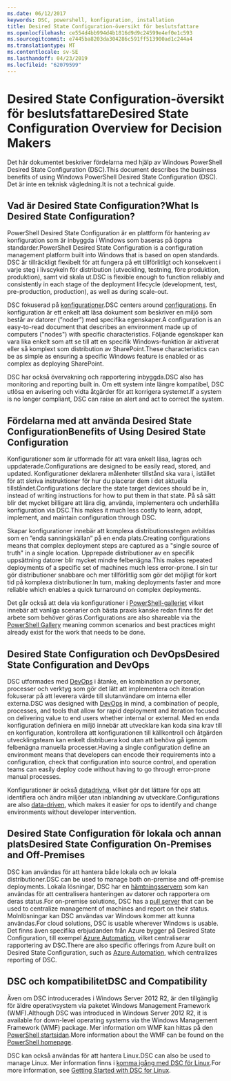 ```yaml
---
ms.date: 06/12/2017
keywords: DSC, powershell, konfiguration, installation
title: Desired State Configuration-översikt för beslutsfattare
ms.openlocfilehash: ce554d4bb994d4b1816d9d9c24599e4ef0e1c593
ms.sourcegitcommit: e7445ba8203da304286c591ff513900ad1c244a4
ms.translationtype: MT
ms.contentlocale: sv-SE
ms.lasthandoff: 04/23/2019
ms.locfileid: "62079599"
---
```

# <a name="desired-state-configuration-overview-for-decision-makers"></a><span data-ttu-id="35179-103">Desired State Configuration-översikt för beslutsfattare</span><span class="sxs-lookup"><span data-stu-id="35179-103">Desired State Configuration Overview for Decision Makers</span></span>

<span data-ttu-id="35179-104">Det här dokumentet beskriver fördelarna med hjälp av Windows PowerShell Desired State Configuration (DSC).</span><span class="sxs-lookup"><span data-stu-id="35179-104">This document describes the business benefits of using Windows PowerShell Desired State Configuration (DSC).</span></span> <span data-ttu-id="35179-105">Det är inte en teknisk vägledning.</span><span class="sxs-lookup"><span data-stu-id="35179-105">It is not a technical guide.</span></span>

## <a name="what-is-desired-state-configuration"></a><span data-ttu-id="35179-106">Vad är Desired State Configuration?</span><span class="sxs-lookup"><span data-stu-id="35179-106">What Is Desired State Configuration?</span></span>

<span data-ttu-id="35179-107">PowerShell Desired State Configuration är en plattform för hantering av konfiguration som är inbyggda i Windows som baseras på öppna standarder.</span><span class="sxs-lookup"><span data-stu-id="35179-107">PowerShell Desired State Configuration is a configuration management platform built into Windows that is based on open standards.</span></span> <span data-ttu-id="35179-108">DSC är tillräckligt flexibelt för att fungera på ett tillförlitligt och konsekvent i varje steg i livscykeln för distribution (utveckling, testning, före produktion, produktion), samt vid skala ut.</span><span class="sxs-lookup"><span data-stu-id="35179-108">DSC is flexible enough to function reliably and consistently in each stage of the deployment lifecycle (development, test, pre-production, production), as well as during scale-out.</span></span>

<span data-ttu-id="35179-109">DSC fokuserad på [konfigurationer](../configurations/configurations.md).</span><span class="sxs-lookup"><span data-stu-id="35179-109">DSC centers around [configurations](../configurations/configurations.md).</span></span>
<span data-ttu-id="35179-110">En konfiguration är ett enkelt att läsa dokument som beskriver en miljö som består av datorer (”noder”) med specifika egenskaper.</span><span class="sxs-lookup"><span data-stu-id="35179-110">A configuration is an easy-to-read document that describes an environment made up of computers ("nodes") with specific characteristics.</span></span>
<span data-ttu-id="35179-111">Följande egenskaper kan vara lika enkelt som att se till att en specifik Windows-funktion är aktiverat eller så komplext som distribution av SharePoint.</span><span class="sxs-lookup"><span data-stu-id="35179-111">These characteristics can be as simple as ensuring a specific Windows feature is enabled or as complex as deploying SharePoint.</span></span>

<span data-ttu-id="35179-112">DSC har också övervakning och rapportering inbyggda.</span><span class="sxs-lookup"><span data-stu-id="35179-112">DSC also has monitoring and reporting built in.</span></span>
<span data-ttu-id="35179-113">Om ett system inte längre kompatibel, DSC utlösa en avisering och vidta åtgärder för att korrigera systemet.</span><span class="sxs-lookup"><span data-stu-id="35179-113">If a system is no longer compliant, DSC can raise an alert and act to correct the system.</span></span>

## <a name="benefits-of-using-desired-state-configuration"></a><span data-ttu-id="35179-114">Fördelarna med att använda Desired State Configuration</span><span class="sxs-lookup"><span data-stu-id="35179-114">Benefits of Using Desired State Configuration</span></span>

<span data-ttu-id="35179-115">Konfigurationer som är utformade för att vara enkelt läsa, lagras och uppdaterade.</span><span class="sxs-lookup"><span data-stu-id="35179-115">Configurations are designed to be easily read, stored, and updated.</span></span>
<span data-ttu-id="35179-116">Konfigurationer deklarera målenheter tillstånd ska vara i, istället för att skriva instruktioner för hur du placerar dem i det aktuella tillståndet.</span><span class="sxs-lookup"><span data-stu-id="35179-116">Configurations declare the state target devices should be in, instead of writing instructions for how to put them in that state.</span></span>
<span data-ttu-id="35179-117">På så sätt blir det mycket billigare att lära dig, använda, implementera och underhålla konfiguration via DSC.</span><span class="sxs-lookup"><span data-stu-id="35179-117">This makes it much less costly to learn, adopt, implement, and maintain configuration through DSC.</span></span>

<span data-ttu-id="35179-118">Skapar konfigurationer innebär att komplexa distributionsstegen avbildas som en ”enda sanningskällan” på en enda plats.</span><span class="sxs-lookup"><span data-stu-id="35179-118">Creating configurations means that complex deployment steps are captured as a "single source of truth" in a single location.</span></span>
<span data-ttu-id="35179-119">Upprepade distributioner av en specifik uppsättning datorer blir mycket mindre felbenägna.</span><span class="sxs-lookup"><span data-stu-id="35179-119">This makes repeated deployments of a specific set of machines much less error-prone.</span></span>
<span data-ttu-id="35179-120">I sin tur gör distributioner snabbare och mer tillförlitlig som gör det möjligt för kort tid på komplexa distributioner.</span><span class="sxs-lookup"><span data-stu-id="35179-120">In turn, making deployments faster and more reliable which enables a quick turnaround on complex deployments.</span></span>

<span data-ttu-id="35179-121">Det går också att dela via konfigurationer i [PowerShell-galleriet](https://powershellgallery.com) vilket innebär att vanliga scenarier och bästa praxis kanske redan finns för det arbete som behöver göras.</span><span class="sxs-lookup"><span data-stu-id="35179-121">Configurations are also shareable via the [PowerShell Gallery](https://powershellgallery.com) meaning common scenarios and best practices might already exist for the work that needs to be done.</span></span>


## <a name="desired-state-configuration-and-devops"></a><span data-ttu-id="35179-122">Desired State Configuration och DevOps</span><span class="sxs-lookup"><span data-stu-id="35179-122">Desired State Configuration and DevOps</span></span>

<span data-ttu-id="35179-123">DSC utformades med [DevOps](http://blogs.technet.com/b/ashleymcglone/archive/2015/11/20/devops-for-n00bs-ie-windows-people.aspx) i åtanke, en kombination av personer, processer och verktyg som gör det lätt att implementera och iteration fokuserar på att leverera värde till slutanvändare om interna eller externa.</span><span class="sxs-lookup"><span data-stu-id="35179-123">DSC was designed with [DevOps](http://blogs.technet.com/b/ashleymcglone/archive/2015/11/20/devops-for-n00bs-ie-windows-people.aspx) in mind, a combination of people, processes, and tools that allow for rapid deployment and iteration focused on delivering value to end users whether internal or external.</span></span>
<span data-ttu-id="35179-124">Med en enda konfiguration definiera en miljö innebär att utvecklare kan koda sina krav till en konfiguration, kontrollera att konfigurationen till källkontroll och åtgärden utvecklingsteam kan enkelt distribuera kod utan att behöva gå igenom felbenägna manuella processer.</span><span class="sxs-lookup"><span data-stu-id="35179-124">Having a single configuration define an environment means that developers can encode their requirements into a configuration, check that configuration into source control, and operation teams can easily deploy code without having to go through error-prone manual processes.</span></span>

<span data-ttu-id="35179-125">Konfigurationer är också [datadrivna](../configurations/configData.md), vilket gör det lättare för ops att identifiera och ändra miljöer utan inblandning av utvecklare.</span><span class="sxs-lookup"><span data-stu-id="35179-125">Configurations are also [data-driven](../configurations/configData.md), which makes it easier for ops to identify and change environments without developer intervention.</span></span>

## <a name="desired-state-configuration-on-premises-and-off-premises"></a><span data-ttu-id="35179-126">Desired State Configuration för lokala och annan plats</span><span class="sxs-lookup"><span data-stu-id="35179-126">Desired State Configuration On-Premises and Off-Premises</span></span>
<span data-ttu-id="35179-127">DSC kan användas för att hantera både lokala och av lokala distributioner.</span><span class="sxs-lookup"><span data-stu-id="35179-127">DSC can be used to manage both on-premise and off-premise deployments.</span></span>
<span data-ttu-id="35179-128">Lokala lösningar, DSC har en [hämtningsservern](../pull-server/pullServer.md) som kan användas för att centralisera hanteringen av datorer och rapportera om deras status.</span><span class="sxs-lookup"><span data-stu-id="35179-128">For on-premise solutions, DSC has a [pull server](../pull-server/pullServer.md) that can be used to centralize management of machines and report on their status.</span></span>
<span data-ttu-id="35179-129">Molnlösningar kan DSC användas var Windows kommer att kunna användas.</span><span class="sxs-lookup"><span data-stu-id="35179-129">For cloud solutions, DSC is usable wherever Windows is usable.</span></span>
<span data-ttu-id="35179-130">Det finns även specifika erbjudanden från Azure bygger på Desired State Configuration, till exempel [Azure Automation](https://azure.microsoft.com/en-us/documentation/services/automation/), vilket centraliserar rapportering av DSC.</span><span class="sxs-lookup"><span data-stu-id="35179-130">There are also specific offerings from Azure built on Desired State Configuration, such as [Azure Automation](https://azure.microsoft.com/en-us/documentation/services/automation/), which centralizes reporting of DSC.</span></span>

## <a name="dsc-and-compatibility"></a><span data-ttu-id="35179-131">DSC och kompatibilitet</span><span class="sxs-lookup"><span data-stu-id="35179-131">DSC and Compatibility</span></span>

<span data-ttu-id="35179-132">Även om DSC introducerades i Windows Server 2012 R2, är den tillgänglig för äldre operativsystem via paketet Windows Management Framework (WMF).</span><span class="sxs-lookup"><span data-stu-id="35179-132">Although DSC was introduced in Windows Server 2012 R2, it is available for down-level operating systems via the Windows Management Framework (WMF) package.</span></span>
<span data-ttu-id="35179-133">Mer information om WMF kan hittas på den [PowerShell startsidan](/powershell/).</span><span class="sxs-lookup"><span data-stu-id="35179-133">More information about the WMF can be found on the [PowerShell homepage](/powershell/).</span></span>

<span data-ttu-id="35179-134">DSC kan också användas för att hantera Linux.</span><span class="sxs-lookup"><span data-stu-id="35179-134">DSC can also be used to manage Linux.</span></span> <span data-ttu-id="35179-135">Mer information finns i [komma igång med DSC för Linux](../getting-started/lnxGettingStarted.md).</span><span class="sxs-lookup"><span data-stu-id="35179-135">For more information, see [Getting Started with DSC for Linux](../getting-started/lnxGettingStarted.md).</span></span>
